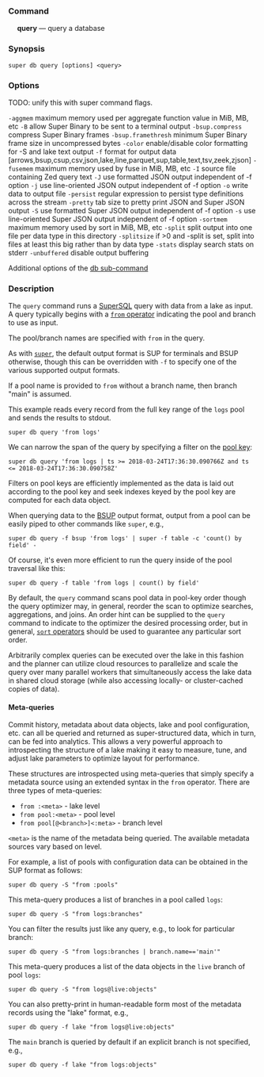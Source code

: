 ### Command

&emsp; **query** &mdash; query a database

### Synopsis

```
super db query [options] <query>
```

### Options

TODO: unify this with super command flags.

`-aggmem` maximum memory used per aggregate function value in MiB, MB, etc
`-B` allow Super Binary to be sent to a terminal output
`-bsup.compress` compress Super Binary frames
`-bsup.framethresh` minimum Super Binary frame size in uncompressed bytes
`-color` enable/disable color formatting for -S and lake text output
`-f` format for output data [arrows,bsup,csup,csv,json,lake,line,parquet,sup,table,text,tsv,zeek,zjson]
`-fusemem` maximum memory used by fuse in MiB, MB, etc
`-I` source file containing Zed query text
`-J` use formatted JSON output independent of -f option
`-j` use line-oriented JSON output independent of -f option
`-o` write data to output file
`-persist` regular expression to persist type definitions across the stream
`-pretty` tab size to pretty print JSON and Super JSON output
`-S` use formatted Super JSON output independent of -f option
`-s` use line-oriented Super JSON output independent of -f option
`-sortmem` maximum memory used by sort in MiB, MB, etc
`-split` split output into one file per data type in this directory
`-splitsize` if >0 and -split is set, split into files at least this big rather than by data type
`-stats` display search stats on stderr
`-unbuffered` disable output buffering


Additional options of the [db sub-command](db.md#options)

### Description

The `query` command runs a [SuperSQL](../language/_index.md) query with data from a lake as input.
A query typically begins with a [`from` operator](../language/operators/from.md)
indicating the pool and branch to use as input.

The pool/branch names are specified with `from` in the query.

As with [`super`](super.md), the default output format is SUP for
terminals and BSUP otherwise, though this can be overridden with
`-f` to specify one of the various supported output formats.

If a pool name is provided to `from` without a branch name, then branch
"main" is assumed.

This example reads every record from the full key range of the `logs` pool
and sends the results to stdout.

```
super db query 'from logs'
```

We can narrow the span of the query by specifying a filter on the [pool key](#pool-key):
```
super db query 'from logs | ts >= 2018-03-24T17:36:30.090766Z and ts <= 2018-03-24T17:36:30.090758Z'
```
Filters on pool keys are efficiently implemented as the data is laid out
according to the pool key and seek indexes keyed by the pool key
are computed for each data object.

When querying data to the [BSUP](../formats/bsup.md) output format,
output from a pool can be easily piped to other commands like `super`, e.g.,
```
super db query -f bsup 'from logs' | super -f table -c 'count() by field' -
```
Of course, it's even more efficient to run the query inside of the pool traversal
like this:
```
super db query -f table 'from logs | count() by field'
```
By default, the `query` command scans pool data in pool-key order though
the query optimizer may, in general, reorder the scan to optimize searches,
aggregations, and joins.
An order hint can be supplied to the `query` command to indicate to
the optimizer the desired processing order, but in general, [`sort` operators](../language/operators/sort.md)
should be used to guarantee any particular sort order.

Arbitrarily complex queries can be executed over the lake in this fashion
and the planner can utilize cloud resources to parallelize and scale the
query over many parallel workers that simultaneously access the lake data in
shared cloud storage (while also accessing locally- or cluster-cached copies of data).

#### Meta-queries

Commit history, metadata about data objects, lake and pool configuration,
etc. can all be queried and
returned as super-structured data, which in turn, can be fed into analytics.
This allows a very powerful approach to introspecting the structure of a
lake making it easy to measure, tune, and adjust lake parameters to
optimize layout for performance.

These structures are introspected using meta-queries that simply
specify a metadata source using an extended syntax in the `from` operator.
There are three types of meta-queries:
* `from :<meta>` - lake level
* `from pool:<meta>` - pool level
* `from pool[@<branch>]<:meta>` - branch level

`<meta>` is the name of the metadata being queried. The available metadata
sources vary based on level.

For example, a list of pools with configuration data can be obtained
in the SUP format as follows:
```
super db query -S "from :pools"
```
This meta-query produces a list of branches in a pool called `logs`:
```
super db query -S "from logs:branches"
```
You can filter the results just like any query,
e.g., to look for particular branch:
```
super db query -S "from logs:branches | branch.name=='main'"
```

This meta-query produces a list of the data objects in the `live` branch
of pool `logs`:
```
super db query -S "from logs@live:objects"
```

You can also pretty-print in human-readable form most of the metadata records
using the "lake" format, e.g.,
```
super db query -f lake "from logs@live:objects"
```

The `main` branch is queried by default if an explicit branch is not specified,
e.g.,

```
super db query -f lake "from logs:objects"
```
